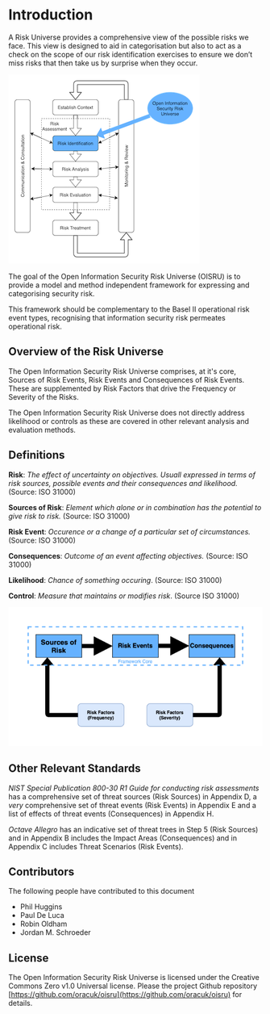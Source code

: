 # Introduction

A Risk Universe provides a comprehensive view of the possible risks we face. This view is designed to aid in categorisation but also to act as a check on the scope of our risk identification exercises to ensure we don’t miss risks that then take us by surprise when they occur.

![](riskmanage.png)

The goal of the Open Information Security Risk Universe (OISRU) is to provide a model and method independent framework for expressing and categorising security risk.

This framework should be complementary to the Basel II operational risk event types, recognising that information security risk permeates operational risk.

## Overview of the Risk Universe

The Open Information Security Risk Universe comprises, at it's core, Sources of Risk Events, Risk Events and Consequences of Risk Events. These are supplemented by Risk Factors that drive the Frequency or Severity of the Risks.

The Open Information Security Risk Universe does not directly address likelihood or controls as these are covered in other relevant analysis and evaluation methods.

## Definitions

**Risk**: *The effect of uncertainty on objectives. Usuall expressed in terms of risk sources, possible events and their consequences and likelihood.* (Source: ISO 31000)

**Sources of Risk**: *Element which alone or in combination has the potential to give risk to risk.* (Source: ISO 31000)

**Risk Event**:  *Occurence or a change of a particular set of circumstances.* (Source: ISO 31000)

**Consequences**: *Outcome of an event affecting objectives.* (Source: ISO 31000)

**Likelihood**: *Chance of something occuring*. (Source: ISO 31000)

**Control**: *Measure that maintains or modifies risk*. (Source ISO 31000)

![](osiru.png)

## Other Relevant Standards

*NIST Special Publication 800-30 R1 Guide for conducting risk assessments* has a comprehensive set of threat sources (Risk Sources) in Appendix D, a *very* comprehensive set of threat events (Risk Events) in Appendix E and a list of effects of threat events (Consequences) in Appendix H.

*Octave Allegro* has an indicative set of threat trees in Step 5 (Risk Sources) and in Appendix B includes the Impact Areas (Consequences) and in Appendix C includes Threat Scenarios (Risk Events).

## Contributors

The following people have contributed to this document
* Phil Huggins
* Paul De Luca
* Robin Oldham
* Jordan M. Schroeder

## License

 The Open Information Security Risk Universe is licensed under the Creative Commons Zero v1.0 Universal license. Please the project Github repository [https://github.com/oracuk/oisru](https://github.com/oracuk/oisru) for details.
